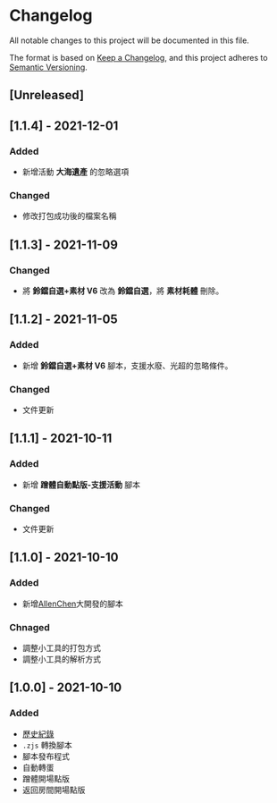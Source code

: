 # Changelog

All notable changes to this project will be documented in this file.

The format is based on [Keep a Changelog](https://keepachangelog.com/en/1.0.0/),
and this project adheres to [Semantic Versioning](https://semver.org/spec/v2.0.0.html).

## [Unreleased]

## [1.1.4] - 2021-12-01

### Added

- 新增活動 **大海遺產** 的忽略選項

### Changed

- 修改打包成功後的檔案名稱

## [1.1.3] - 2021-11-09

### Changed

- 將 **鈴鐺自選+素材 V6** 改為 **鈴鐺自選**，將 **素材耗體** 刪除。

## [1.1.2] - 2021-11-05

### Added

- 新增 **鈴鐺自選+素材 V6** 腳本，支援水廢、光超的忽略條件。

### Changed

- 文件更新

## [1.1.1] - 2021-10-11

### Added

- 新增 **蹭體自動點版-支援活動** 腳本

### Changed

- 文件更新

## [1.1.0] - 2021-10-10

### Added

- 新增[AllenChen](https://home.gamer.com.tw/home.php?owner=GH5654412)大開發的腳本

### Chnaged

- 調整小工具的打包方式
- 調整小工具的解析方式

## [1.0.0] - 2021-10-10

### Added

- [歷史紀錄](CHANGELOG.md)
- `.zjs` 轉換腳本
- 腳本發布程式
- 自動轉蛋
- 蹭體開場點版
- 返回房間開場點版
